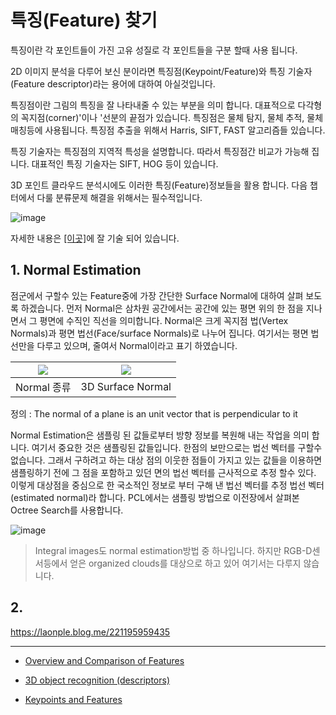 # 특징(Feature) 찾기 

특징이란 각 포인트들이 가진 고유 성질로 각 포인트들을 구분 할때 사용 됩니다.  

2D 이미지 분석을 다루어 보신 분이라면 특징점(Keypoint/Feature)와 특징 기술자(Feature descriptor)라는 용어에 대하여 아실것입니다. 

특징점이란 그림의 특징을 잘 나타내줄 수 있는 부분을 의미 합니다. 대표적으로 다각형의 꼭지점(corner)'이나 '선분의 끝점가 있습니다. 특징점은 물체 탐지, 물체 추적, 물체 매칭등에 사용됩니다. 특징점 추출을 위해서  Harris, SIFT, FAST 알고리즘들 있습니다. 

특징 기술자는 특징점의 지역적 특성을 설명합니다. 따라서 특징점간 비교가 가능해 집니다. 대표적인 특징 기술자는 SIFT, HOG 등이 있습니다. 

3D 포인트 클라우드 분석시에도 이러한 특징(Feature)정보들을 활용 합니다. 다음 챕터에서 다룰 분류문제 해결을 위해서는 필수적입니다. 

![image](https://user-images.githubusercontent.com/17797922/47074467-68e8ff80-d235-11e8-9c5c-541cf31ac671.png)

자세한 내용은 [[이곳]](http://robotica.unileon.es/index.php/PCL/OpenNI_tutorial_4:_3D_object_recognition_\(descriptors\))에 잘 기술 되어 있습니다. 

## 1. Normal Estimation 


점군에서 구할수 있는 Feature중에 가장 간단한 Surface Normal에 대하여 살펴 보도록 하겠습니다. 먼저 Normal은 삼차원 공간에서는 공간에 있는 평면 위의 한 점을 지나면서 그 평면에 수직인 직선을 의미합니다. Normal은 크게 꼭지점 법(Vertex Normals)과 평면 법선(Face/surface Normals)로 나누어 집니다. 여기서는 평면 법선만을 다루고 있으며, 줄여서 Normal이라고 표기 하였습니다. 

|![](https://i.imgur.com/eMhFGch.png)|![](https://i.imgur.com/i6n3yEa.png)|
|-|-|
|Normal 종류|3D Surface Normal|

정의 : The normal of a plane is an unit vector that is perpendicular to it

Normal Estimation은 샘플링 된 값들로부터 방향 정보를 복원해 내는 작업을 의미 합니다. 여기서 중요한 것은 샘플링된 값들입니다. 한점의 보만으로는 법선 벡터를 구할수 없습니다. 그래서 구하려고 하는 대상 점의 이웃한 점들이 가지고 있는 값들을 이용하면 샘플링하기 전에 그 점을 포함하고 있던 면의 법선 벡터를 근사적으로 추정 할수 있다. 이렇게 대상점을 중심으로 한 국소적인 정보로 부터 구해 낸 법선 벡터를 추정 법선 벡터(estimated normal)라 합니다. PCL에서는 샘플링 방법으로 이전장에서 살펴본 Octree Search를 사용합니다. 


![image](https://user-images.githubusercontent.com/17797922/41693140-e87b4298-753e-11e8-8d66-0c1ca989e531.png)


> Integral images도 normal estimation방법 중 하나입니다. 하지만 RGB-D센서등에서 얻은 organized clouds를 대상으로 하고 있어 여기서는 다루지 않습니다. 

## 2. 

https://laonple.blog.me/221195959435


---

- [Overview and Comparison of Features](https://github.com/PointCloudLibrary/pcl/wiki/Overview-and-Comparison-of-Features)


- [3D object recognition (descriptors)](http://robotica.unileon.es/index.php/PCL/OpenNI_tutorial_4:_3D_object_recognition_\(descriptors\))

- [Keypoints and Features](http://www.pointclouds.org/assets/uploads/cglibs13_features.pdf)